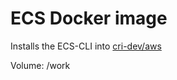# ECS Docker image
Installs the ECS-CLI into [cri-dev/aws](https://github.com/cri-dev/aws-image)

Volume: /work
